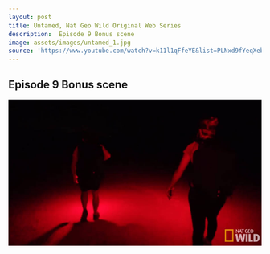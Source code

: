 ```yaml
---
layout: post
title: Untamed, Nat Geo Wild Original Web Series   
description:  Episode 9 Bonus scene  
image: assets/images/untamed_1.jpg
source: 'https://www.youtube.com/watch?v=k11l1qFfeYE&list=PLNxd9fYeqXeb6S4znRUQ99BH_1JMbsZoJ&index=2'
---
```

<h2> Episode 9 Bonus scene  </h2>

<a id="link" href="https://www.youtube.com/watch?v=k11l1qFfeYE&list=PLNxd9fYeqXeb6S4znRUQ99BH_1JMbsZoJ&index=2" target="_blank"><img src="/assets/images/untamed_1.jpg"></a>

